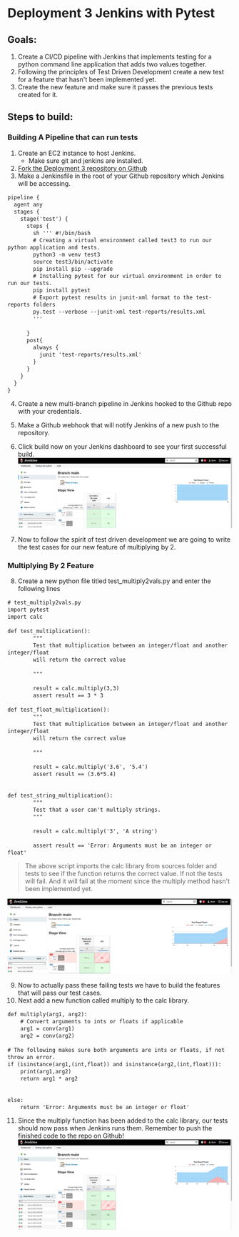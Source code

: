 # Deployment 3 Jenkins with Pytest

## Goals:
1. Create a CI/CD pipeline with Jenkins that implements testing for a python command line application that adds two values together.
2. Following the principles of Test Driven Development create a new test for a feature that hasn't been implemented yet.
3. Create the new feature and make sure it passes the previous tests created for it.

## Steps to build:

### Building A Pipeline that can run tests

1. Create an EC2 instance to host Jenkins. 
    - Make sure git and jenkins are installed.
2. [Fork the Deployment 3 repository on Github](https://github.com/kura-labs-org/DEPLOY03_TEST)
3. Make a Jenkinsfile in the root of your Github repository which Jenkins will be accessing. 
```
pipeline {
  agent any
  stages {
    stage('test') {
      steps {
        sh ''' #!/bin/bash 
        # Creating a virtual environment called test3 to run our python application and tests.
        python3 -m venv test3
        source test3/bin/activate
        pip install pip --upgrade
        # Installing pytest for our virtual environment in order to run our tests.
        pip install pytest
        # Export pytest results in junit-xml format to the test-reports folders
        py.test --verbose --junit-xml test-reports/results.xml
        '''
        
      }
      post{
        always {
          junit 'test-reports/results.xml'
        }
      }
    }
  }
}
```

4. Create a new multi-branch pipeline in Jenkins hooked to the Github repo with your credentials. 
5. Make a Github webhook that will notify Jenkins of a new push to the repository. 
6. Click build now on your Jenkins dashboard to see your first successful build. 
   ![First Test Build](first_success.png)

7. Now to follow the spirit of test driven development we are going to write the test cases for our new feature of multiplying by 2.

### Multiplying By 2 Feature 
8. Create a new python file titled test_multiply2vals.py and enter the following lines
```
# test_multiply2vals.py
import pytest
import calc

def test_multiplication():
        """
        Test that multiplication between an integer/float and another integer/float
        will return the correct value

        """

        result = calc.multiply(3,3)
        assert result == 3 * 3

def test_float_multiplication():
        """
        Test that multiplication between an integer/float and another integer/float
        will return the correct value

        """

        result = calc.multiply('3.6', '5.4')
        assert result == (3.6*5.4)


def test_string_multiplication():
        """
        Test that a user can't multiply strings.
        """

        result = calc.multiply('3', 'A string')
        
        assert result == 'Error: Arguments must be an integer or float'

```
> The above script imports the calc library from sources folder and tests to see if the function returns the correct value. If not the tests will fail. And it will fail at the moment since the multiply method hasn't been implemented yet.

 ![Failed Test Build](failure_after_test.png)

9. Now to actually pass these failing tests we have to build the features that will pass our test cases.
10. Next add a new function called multiply to the calc library. 
```
def multiply(arg1, arg2):
    # Convert arguments to ints or floats if applicable
    arg1 = conv(arg1)
    arg2 = conv(arg2)

# The following makes sure both arguments are ints or floats, if not throw an error.
if (isinstance(arg1,(int,float)) and isinstance(arg2,(int,float))):
    print(arg1,arg2)
    return arg1 * arg2
        

else:
    return 'Error: Arguments must be an integer or float'

```
11. Since the multiply function has been added to the calc library, our tests should now pass when Jenkins runs them. Remember to push the finished code to the repo on Github!
    ![Successful Test Implementation](success_after_test.png)